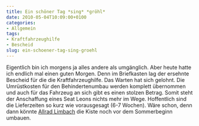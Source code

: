 ```yaml
---
title: Ein schöner Tag *sing* *gröhl*
date: 2010-05-04T10:09:00+0100
categories:
- Allgemein
tags:
- Kraftfahrzeughilfe
- Bescheid
slug: ein-schoener-tag-sing-groehl
---
```

Eigentlich bin ich morgens ja alles andere als umgänglich. Aber heute hatte ich endlich mal einen guten Morgen. Denn im Briefkasten lag der ersehnte Bescheid für die die Kraftfahrzeughilfe. Das Warten hat sich gelohnt. Die Umrüstkosten für den Behindertenumbau werden komplett übernommen und auch für das Fahrzeug an sich gibt es einen stolzen Betrag. Somit steht der Anschaffung eines Seat Leons nichts mehr im Wege. Hoffentlich sind die Lieferzeiten so kurz wie vorausgesagt (6-7 Wochen). Wäre schon, denn dann könnte [Allrad Limbach](http://www.allrad-limbach.de "Allrad-Limbach") die Kiste noch vor dem Sommerbeginn umbauen.